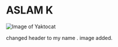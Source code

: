 # ASLAM K


![Image of Yaktocat](https://octodex.github.com/images/yaktocat.png)





changed header to my name .
image added.
